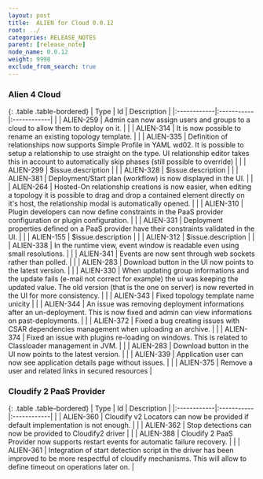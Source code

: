 ```yaml
---
layout: post
title:  ALIEN for Cloud 0.0.12
root: ../
categories: RELEASE_NOTES
parent: [release_note]
node_name: 0.0.12
weight: 9998
exclude_from_search: true
---
```






### Alien 4 Cloud

{: .table .table-bordered}
| Type        | Id         | Description |
|:------------|:-----------|:------------|
| <i class="fa fa-plus text-success"></i> | ALIEN-259 | Admin can now assign users and groups to a cloud to allow them to deploy on it. |
| <i class="fa fa-plus text-success"></i> | ALIEN-314 | It is now possible to rename an existing topology template. |
| <i class="fa fa-plus text-success"></i> | ALIEN-335 | Definition of relationships now supports Simple Profile in YAML wd02. It is possible to setup a relationship to use straight on the type. UI relationship editor takes this in account to automatically skip phases (still possible to override) |
| <i class="fa fa-plus text-success"></i> | ALIEN-299 | $issue.description |
| <i class="fa fa-plus text-success"></i> | ALIEN-328 | $issue.description |
| <i class="fa fa-plus text-success"></i> | ALIEN-381 | Deployment/Start plan (workflow) is now displayed in the UI. |
| <i class="fa fa-level-up text-primary"></i> | ALIEN-264 | Hosted-On relationship creations is now easier, when editing a topology it is possible to drag and drop a contained element directly on it's host, the relationship modal is automatically opened. |
| <i class="fa fa-level-up text-primary"></i> | ALIEN-310 | Plugin developers can now define constraints in the PaaS provider configuration or plugin configuration. |
| <i class="fa fa-level-up text-primary"></i> | ALIEN-331 | Deployment properties defined on a PaaS provider have their constraints validated in the UI. |
| <i class="fa fa-level-up text-primary"></i> | ALIEN-155 | $issue.description |
| <i class="fa fa-level-up text-primary"></i> | ALIEN-312 | $issue.description |
| <i class="fa fa-level-up text-primary"></i> | ALIEN-338 | In the runtime view, event window is readable even using small resolutions. |
| <i class="fa fa-level-up text-primary"></i> | ALIEN-341 | Events are now sent through web sockets rather than polled. |
| <i class="fa fa-bug text-danger"></i> | ALIEN-283 | Download button in the UI now points to the latest version. |
| <i class="fa fa-bug text-danger"></i> | ALIEN-330 | When updating group informations and the update fails (e-mail not correct for example) the ui was keeping the updated value. The old version (that is the one on server) is now reverted in the UI for more consistency. |
| <i class="fa fa-bug text-danger"></i> | ALIEN-343 | Fixed topology template name unicity |
| <i class="fa fa-bug text-danger"></i> | ALIEN-344 | An issue was removing deployment informations after an un-deployment. This is now fixed and admin can view informations on past-deployments. |
| <i class="fa fa-bug text-danger"></i> | ALIEN-372 | Fixed a bug creating issues with CSAR dependencies management when uploading an archive. |
| <i class="fa fa-bug text-danger"></i> | ALIEN-374 | Fixed an issue with plugins re-loading on windows. This is related to Classloader management in JVM. |
| <i class="fa fa-bug text-danger"></i> | ALIEN-283 | Download button in the UI now points to the latest version. |
| <i class="fa fa-bug text-danger"></i> | ALIEN-339 | Application user can now see application details page without issues. |
| <i class="fa fa-bug text-danger"></i> | ALIEN-375 | Remove a user and related links in secured resources |

### Cloudify 2 PaaS Provider

{: .table .table-bordered}
| Type        | Id         | Description |
|:------------|:-----------|:------------|
| <i class="fa fa-plus text-success"></i> | ALIEN-360 | Cloudify v2 Locators can now be provided if default implementation is not enough. |
| <i class="fa fa-plus text-success"></i> | ALIEN-362 | Stop detections can now be provided to Cloudify2 driver |
| <i class="fa fa-plus text-success"></i> | ALIEN-388 | Cloudify 2 PaaS Provider now supports restart events for automatic failure recovery. |
| <i class="fa fa-bug text-danger"></i> | ALIEN-361 | Integration of start detection script in the driver has been improved to be more respectful of cloudify mechanisms. This will allow to define timeout on operations later on. |
